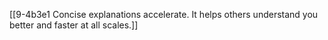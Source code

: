 [[9-4b3e1 Concise explanations accelerate. It helps others understand you better and faster at all scales.]]

